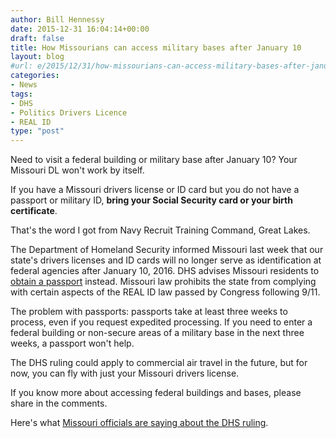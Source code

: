 ```yaml
---
author: Bill Hennessy
date: 2015-12-31 16:04:14+00:00
draft: false
title: How Missourians can access military bases after January 10
layout: blog
#url: e/2015/12/31/how-missourians-can-access-military-bases-after-january-10/
categories:
- News
tags:
- DHS
- Politics Drivers Licence
- REAL ID
type: "post"
---
```


Need to visit a federal building or military base after January 10? Your Missouri DL won't work by itself.

If you have a Missouri drivers license or ID card but you do not have a passport or military ID, **bring your Social Security card or your birth certificate**.

That's the word I got from Navy Recruit Training Command, Great Lakes.

The Department of Homeland Security informed Missouri last week that our state's drivers licenses and ID cards will no longer serve as identification at federal agencies after January 10, 2016. DHS advises Missouri residents to [obtain a passport](https://travel.state.gov/content/passports/en/passports/apply.html) instead. Missouri law prohibits the state from complying with certain aspects of the REAL ID law passed by Congress following 9/11.

The problem with passports: passports take at least three weeks to process, even if you request expedited processing. If you need to enter a federal building or non-secure areas of a military base in the next three weeks, a passport won't help.

The DHS ruling could apply to commercial air travel in the future, but for now, you can fly with just your Missouri drivers license.

If you know more about accessing federal buildings and bases, please share in the comments.

Here's what [Missouri officials are saying about the DHS ruling](https://www.stltoday.com/news/local/govt-and-politics/missouri-officials-vow-to-take-up-drivers-license-dispute/article_dfbee3b8-0445-54e4-b53f-caeb475d8f4b.html).


